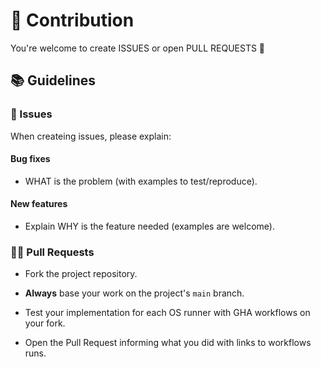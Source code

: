 # 🤝 Contribution

You're welcome to create ISSUES or open PULL REQUESTS 🚀

## 📚 Guidelines

### 🚦 Issues

When createing issues, please explain:

#### Bug fixes

- WHAT is the problem (with examples to test/reproduce).

#### New features

- Explain WHY is the feature needed (examples are welcome).

### 🧑‍💻 Pull Requests

- Fork the project repository.

- **Always** base your work on the project's `main` branch.

- Test your implementation for each OS runner with GHA workflows on your fork.

- Open the Pull Request informing what you did with links to workflows runs.
